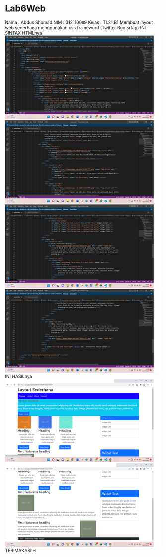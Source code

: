 # Lab6Web
Nama : Abdus Shomad
NIM : 312110089
Kelas : TI.21.B1
Membuat layout web sederhana menggunakan css frameword (Twitter Bootsrtap)
INI SINTAX HTMLnya
![Gambar1](Screenshot/SS3.png)
![Gambar2](Screenshot/SS4.png)
![Gambar3](Screenshot/SS5.png)
![Gambar4](Screenshot/SS6.png)
INI HASILnya
![Gambar5](Screenshot/SS1.png)
![Gambar6](Screenshot/SS2.png)
TERIMAKASIIH